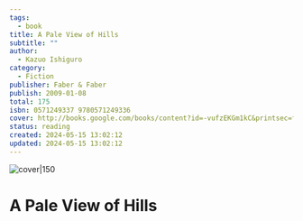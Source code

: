```yaml
---
tags:
  - book
title: A Pale View of Hills
subtitle: ""
author:
  - Kazuo Ishiguro
category:
  - Fiction
publisher: Faber & Faber
publish: 2009-01-08
total: 175
isbn: 0571249337 9780571249336
cover: http://books.google.com/books/content?id=-vufzEKGm1kC&printsec=frontcover&img=1&zoom=1&edge=curl&source=gbs_api
status: reading
created: 2024-05-15 13:02:12
updated: 2024-05-15 13:02:12
---
```


![cover|150](http://books.google.com/books/content?id=-vufzEKGm1kC&printsec=frontcover&img=1&zoom=1&edge=curl&source=gbs_api)
# A Pale View of Hills